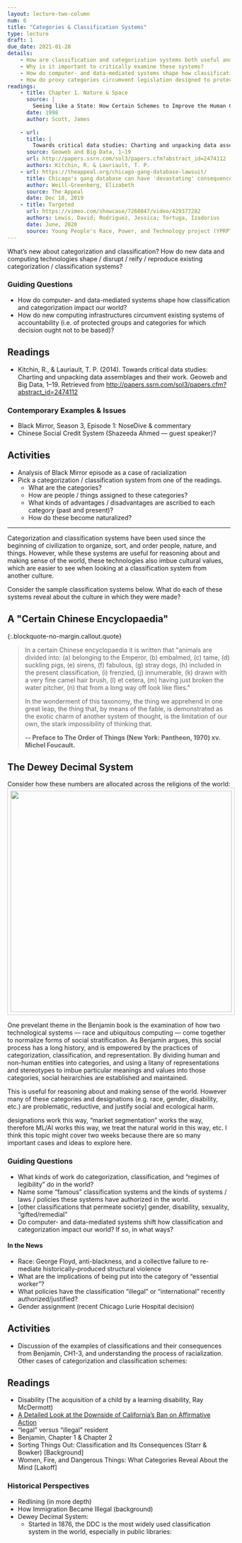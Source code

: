 ```yaml
---
layout: lecture-two-column
num: 6
title: "Categories & Classification Systems"
type: lecture
draft: 1
due_date: 2021-01-28
details: 
    - How are classification and categorization systems both useful and problematic?
    - Why is it important to critically examine these systems?
    - How do computer- and data-mediated systems shape how classification and categorization impact our world?
    - How do proxy categories circumvent legislation designed to protect people belonging to vulnerable social categories?
readings:
    - title: Chapter 1. Nature & Space
      source: |
        Seeing like a State: How Certain Schemes to Improve the Human Condition Have Failed 
      date: 1998
      author: Scott, James
    
    - url: 
      title: |
        Towards critical data studies: Charting and unpacking data assemblages and their work
      source: Geoweb and Big Data, 1–19
      url: http://papers.ssrn.com/sol3/papers.cfm?abstract_id=2474112 
      authors: Kitchin, R. & Lauriault, T. P.
    - url: https://theappeal.org/chicago-gang-database-lawsuit/
      title: Chicago's gang database can have 'devastating' consequences, but there's no way to be removed from it
      author: Weill-Greenberg, Elizabeth
      source: The Appeal
      date: Dec 18, 2019
    - title: Targeted
      url: https://vimeo.com/showcase/7260847/video/429377282
      authors: Lewis, David; Rodriguez, Jessica; Tortuga, Izadorius
      date: June, 2020
      source: Young People's Race, Power, and Technology project (YPRPT)
---
```


What’s new about categorization and classification? How do new data and computing technologies shape / disrupt / reify / reproduce existing categorization / classification systems?

### Guiding Questions
* How do computer- and data-mediated systems shape how classification and categorization impact our world?
* How do new computing infrastructures circumvent existing systems of accountability (i.e. of protected groups and categories for which decision ought not to be based)? 

## Readings
* Kitchin, R., & Lauriault, T. P. (2014). Towards critical data studies: Charting and unpacking data assemblages and their work. Geoweb and Big Data, 1–19. Retrieved from http://papers.ssrn.com/sol3/papers.cfm?abstract_id=2474112 

### Contemporary Examples & Issues 
* Black Mirror, Season 3, Episode 1: NoseDive & commentary
* Chinese Social Credit System (Shazeeda Ahmed — guest speaker)?

## Activities
* Analysis of Black Mirror episode as a case of racialization
* Pick a categorization / classification system from one of the readings. 
    * What are the categories? 
    * How are people / things assigned to these categories? 
    * What kinds of advantages / disadvantages are ascribed to each category (past and present)?
    * How do these become naturalized?

---

Categorization and classification systems have been used since the beginning of civilization to organize, sort, and order people, nature, and things. However, while these systems are useful for reasoning about and making sense of the world, these technologies also imbue cultural values, which are easier to see when looking at a classification system from another culture. 

Consider the sample classification systems below. What do each of these systems reveal about the culture in which they were made?

## A "Certain Chinese Encyclopaedia"

{:.blockquote-no-margin.callout.quote}
> In a certain Chinese encyclopaedia it is written that "animals are divided into: (a) belonging to the Emperor, (b) embalmed, (c) tame, (d) suckling pigs, (e) sirens, (f) fabulous, (g) stray dogs, (h) included in the present classification, (i) frenzied, (j) innumerable, (k) drawn with a very fine camel hair brush, (l) et cetera, (m) having just broken the water pitcher, (n) that from a long way off look like flies."
> 
> In the wonderment of this taxonomy, the thing we apprehend in one great leap, the thing that, by means of the fable, is demonstrated as the exotic charm of another system of thought, is the limitation of our own, the stark impossibility of thinking that.
>
> **-- Preface to The Order of Things (New York: Pantheon, 1970) xv. Michel Foucault.**

## The Dewey Decimal System
Consider how these numbers are allocated across the religions of the world:
<img style="width:500px;padding:6px;border:solid 1px #CCC;" src="../assets/images/dewey-decimal-system.png" />

One prevelant theme in the Benjamin book is the examination of how two technological systems — race and ubiquitous computing — come together to normalize forms of social stratification. As Benjamin argues, this social process has a long history, and is empowered by the practices of categorization, classification, and representation. By dividing human and non-human entities into categories, and using a litany of representations and stereotypes to imbue particular meanings and values into those categories, social heirarchies are established and maintained.

This is useful for reasoning about and making sense of the world. However many of these categories and designations (e.g. race, gender, disability, etc.) are problematic, reductive, and justify social and ecological harm.

designations work this way, “market segmentation” works the way, therefore ML/AI works this way,  we treat the natural world in this way, etc.
I think this topic might cover two weeks because there are so many important cases and ideas to explore here. 

### Guiding Questions
* What kinds of work do categorization, classification, and “regimes of legibility” do in the world?
* Name some “famous” classification systems and the kinds of systems / laws / policies these systems have authorized in the world.
* [other classifications that permeate society] gender, disability, sexuality, “gifted/remedial”
* Do computer- and data-mediated systems shift how classification and categorization impact our world? If so, in what ways?

#### In the News
* Race: George Floyd, anti-blackness, and a collective failure to re-mediate historically-produced structural violence
* What are the implications of being put into the category of “essential worker”?
* What policies have the classification “illegal” or “international” recently authorized/justified?
* Gender assignment (recent Chicago Lurie Hospital decision)


## Activities
* Discussion of the examples of classifications and their consequences from Benjamin, CH1-3, and understanding the process of racialization.
Other cases of categorization and classification schemes:


## Readings
* Disability (The acquisition of a child by a learning disability, Ray McDermott)
* [A Detailed Look at the Downside of California’s Ban on Affirmative Action](https://www.nytimes.com/2020/08/21/upshot/00up-affirmative-action-california-study.html)
* “legal” versus “illegal” resident
* Benjamin, Chapter 1 & Chapter 2
* Sorting Things Out: Classification and Its Consequences (Starr & Bowker) [Background]
* Women, Fire, and Dangerous Things: What Categories Reveal About the Mind [Lakoff]

### Historical Perspectives
* Redlining (in more depth)
* How Immigration Became Illegal (background)
* Dewey Decimal System:
    * Started in 1876, the DDC is the most widely used classification system in the world, especially in public libraries:
